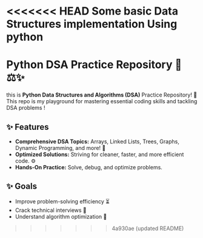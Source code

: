 <<<<<<< HEAD
Some basic Data Structures implementation  Using python
=======
# Python DSA Practice Repository 🐉⚖️✨

this is **Python Data Structures and Algorithms (DSA)** Practice Repository! 💚 This repo is my playground for mastering essential coding skills and tackling DSA problems !

## ✨ Features
- **Comprehensive DSA Topics:** Arrays, Linked Lists, Trees, Graphs, Dynamic Programming, and more! 🌟
- **Optimized Solutions:** Striving for cleaner, faster, and more efficient code. ⚙️
- **Hands-On Practice:** Solve, debug, and optimize problems.

## ✨ Goals
- Improve problem-solving efficiency ⏳
- Crack technical interviews 🎉
- Understand algorithm optimization 🧰


>>>>>>> 4a930ae (updated README)
